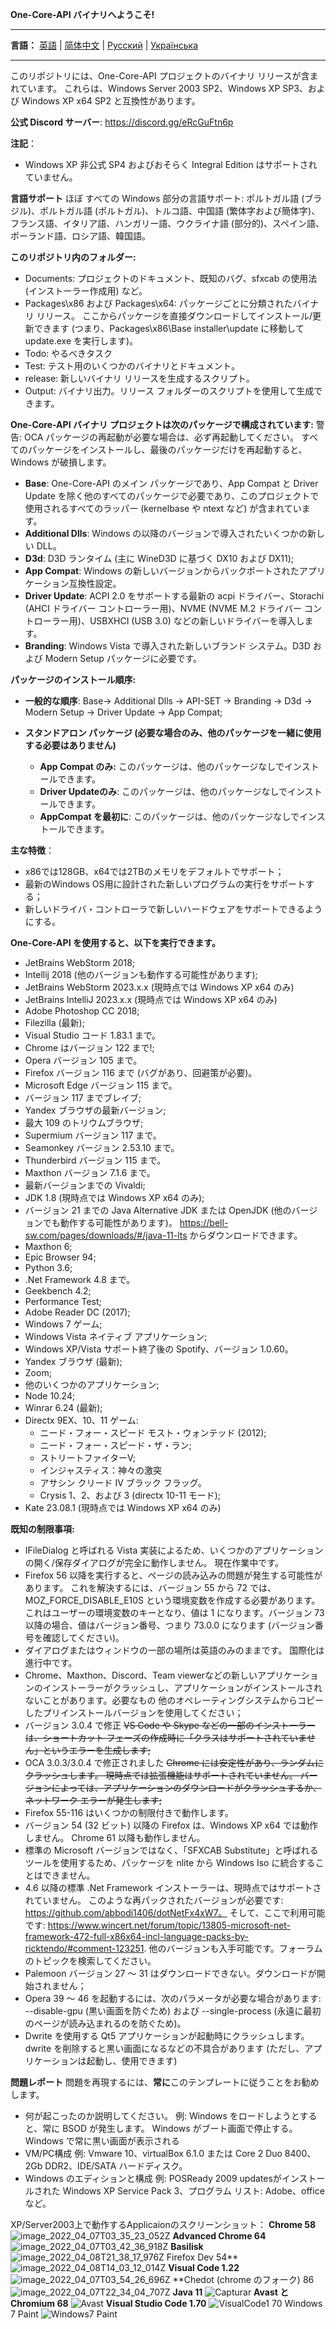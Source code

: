 **One-Core-API バイナリへようこそ!**
***
**言語：**
[英語](README.md) | [简体中文](README_CN.md) | [Русский](README_RU.md) | [Українська](README_UK.md)  
***

このリポジトリには、One-Core-API プロジェクトのバイナリ リリースが含まれています。 これらは、Windows Server 2003 SP2、Windows XP SP3、および Windows XP x64 SP2 と互換性があります。


**公式 Discord サーバー**: https://discord.gg/eRcGuFtn6p

**注記**：
- Windows XP 非公式 SP4 およびおそらく Integral Edition はサポートされていません。

**言語サポート**
ほぼ すべての Windows 部分の言語サポート: ポルトガル語 (ブラジル)、ポルトガル語 (ポルトガル)、トルコ語、中国語 (繁体字および簡体字)、フランス語、イタリア語、ハンガリー語、ウクライナ語 (部分的)、スペイン語、ポーランド語、ロシア語、韓国語。

**このリポジトリ内のフォルダー:**
- Documents: プロジェクトのドキュメント、既知のバグ、sfxcab の使用法 (インストーラー作成用) など。
- Packages\x86 および Packages\x64: パッケージごとに分類されたバイナリ リリース。 ここからパッケージを直接ダウンロードしてインストール/更新できます (つまり、Packages\x86\Base installer\update に移動して update.exe を実行します)。
- Todo: やるべきタスク
- Test: テスト用のいくつかのバイナリとドキュメント。
- release: 新しいバイナリ リリースを生成するスクリプト。
- Output: バイナリ出力。リリース フォルダーのスクリプトを使用して生成できます。

**One-Core-API バイナリ プロジェクトは次のパッケージで構成されています:**
警告: OCA パッケージの再起動が必要な場合は、必ず再起動してください。 すべてのパッケージをインストールし、最後のパッケージだけを再起動すると、Windows が破損します。
- **Base**: One-Core-API のメイン パッケージであり、App Compat と Driver Update を除く他のすべてのパッケージで必要であり、このプロジェクトで使用されるすべてのラッパー (kernelbase や ntext など) が含まれています。
- **Additional Dlls**: Windows の以降のバージョンで導入されたいくつかの新しい DLL。
- **D3d**: D3D ランタイム (主に WineD3D に基づく DX10 および DX11);
- **App Compat**: Windows の新しいバージョンからバックポートされたアプリケーション互換性設定。
- **Driver Update**: ACPI 2.0 をサポートする最新の acpi ドライバー、Storachi (AHCI ドライバー コントローラー用)、NVME (NVME M.2 ドライバー コントローラー用)、USBXHCI (USB 3.0) などの新しいドライバーを導入します。
- **Branding**: Windows Vista で導入された新しいブランド システム。D3D および Modern Setup パッケージに必要です。

**パッケージのインストール順序:**
- **一般的な順序**: Base-> Additional Dlls -> API-SET -> Branding -> D3d -> Modern Setup -> Driver Update -> App Compat;

- **スタンドアロン パッケージ (必要な場合のみ、他のパッケージを一緒に使用する必要はありません)**
   - **App Compat のみ:** このパッケージは、他のパッケージなしでインストールできます。
   - **Driver Updateのみ**: このパッケージは、他のパッケージなしでインストールできます。
   - **AppCompat を最初に**: このパッケージは、他のパッケージなしでインストールできます。

**主な特徴**：
- x86では128GB、x64では2TBのメモリをデフォルトでサポート；
- 最新のWindows OS用に設計された新しいプログラムの実行をサポートする；
- 新しいドライバ・コントローラで新しいハードウェアをサポートできるようにする。
  
**One-Core-API を使用すると、以下を実行できます。**
- JetBrains WebStorm 2018;
- Intellij 2018 (他のバージョンも動作する可能性があります);
- JetBrains WebStorm 2023.x.x (現時点では Windows XP x64 のみ)
- JetBrains IntelliJ 2023.x.x (現時点では Windows XP x64 のみ)
- Adobe Photoshop CC 2018;
- Filezilla (最新);
- Visual Studio コード 1.83.1 まで。
- Chrome はバージョン 122 まで!;
- Opera バージョン 105 まで。
- Firefox バージョン 116 まで (バグがあり、回避策が必要)。
- Microsoft Edge バージョン 115 まで。
- バージョン 117 までブレイブ;
- Yandex ブラウザの最新バージョン;
- 最大 109 のトリウムブラウザ;
- Supermium バージョン 117 まで。
- Seamonkey バージョン 2.53.10 まで。
- Thunderbird バージョン 115 まで。
- Maxthon バージョン 7.1.6 まで。
- 最新バージョンまでの Vivaldi;
- JDK 1.8 (現時点では Windows XP x64 のみ);
- バージョン 21 までの Java Alternative JDK または OpenJDK (他のバージョンでも動作する可能性があります)。 https://bell-sw.com/pages/downloads/#/java-11-lts からダウンロードできます。
- Maxthon 6;
- Epic Browser 94;
- Python 3.6;
- .Net Framework 4.8 まで。
- Geekbench 4.2;
- Performance Test;
- Adobe Reader DC (2017);
- Windows 7 ゲーム;
- Windows Vista ネイティブ アプリケーション;
- Windows XP/Vista サポート終了後の Spotify、バージョン 1.0.60。
- Yandex ブラウザ (最新);
- Zoom;
- 他のいくつかのアプリケーション;
- Node 10.24;
- Winrar 6.24 (最新);
- Directx 9EX、10、11 ゲーム:
   - ニード・フォー・スピード モスト・ウォンテッド (2012);
   - ニード・フォー・スピード・ザ・ラン;
   - ストリートファイターV;
   - インジャスティス：神々の激突
   - アサシン クリード IV ブラック フラッグ。
   - Crysis 1、2、および 3 (directx 10-11 モード);
- Kate 23.08.1 (現時点では Windows XP x64 のみ)
  
**既知の制限事項:**
- IFileDialog と呼ばれる Vista 実装によるため、いくつかのアプリケーションの開く/保存ダイアログが完全に動作しません。 現在作業中です。
- Firefox 56 以降を実行すると、ページの読み込みの問題が発生する可能性があります。 これを解決するには、バージョン 55 から 72 では、 MOZ_FORCE_DISABLE_E10S という環境変数を作成する必要があります。 これはユーザーの環境変数のキーとなり、値は 1 になります。バージョン 73 以降の場合、値はバージョン番号、つまり 73.0.0 になります (バージョン番号を確認してください)。
- ダイアログまたはウィンドウの一部の場所は英語のみのままです。 国際化は進行中です。
- Chrome、Maxthon、Discord、Team viewerなどの新しいアプリケーションのインストーラーがクラッシュし、アプリケーションがインストールされないことがあります。必要なもの 
他のオペレーティングシステムからコピーしたプリインストールバージョンを使用してください；
- バージョン 3.0.4 で修正 ~~VS Code や Skype などの一部のインストーラーは、ショートカット フェーズの作成時に「クラスはサポートされていません」というエラーを生成します;~~
- OCA 3.0.3/3.0.4 で修正されました ~~Chrome には安定性があり、ランダムにクラッシュします。 現時点では拡張機能はサポートされていません。 バージョンによっては、アプリケーションのダウンロードがクラッシュするか、ネットワーク エラーが発生します;~~
- Firefox 55-116 はいくつかの制限付きで動作します。
- バージョン 54 (32 ビット) 以降の Firefox は、Windows XP x64 では動作しません。 Chrome 61 以降も動作しません。
- 標準の Microsoft バージョンではなく、「SFXCAB Substitute」と呼ばれるツールを使用するため、パッケージを nlite から Windows Iso に統合することはできません。
- 4.6 以降の標準 .Net Framework インストーラーは、現時点ではサポートされていません。 このような再パックされたバージョンが必要です: https://github.com/abbodi1406/dotNetFx4xW7。 そして、ここで利用可能です: https://www.wincert.net/forum/topic/13805-microsoft-net-framework-472-full-x86x64-incl-language-packs-by-ricktendo/#comment-123251. 他のバージョンも入手可能です。フォーラムのトピックを検索してください。
- Palemoon バージョン 27 ～ 31 はダウンロードできない。ダウンロードが開始されません；
- Opera 39 ～ 46 を起動するには、次のパラメータが必要な場合があります: --disable-gpu (黒い画面を防ぐため) および --single-process (永遠に最初のページが読み込まれるのを防ぐため)。
- Dwrite を使用する Qt5 アプリケーションが起動時にクラッシュします。 dwrite を削除すると黒い画面になるなどの不具合があります (ただし、アプリケーションは起動し、使用できます)


**問題レポート**
問題を再現するには、**常に**このテンプレートに従うことをお勧めします。
- 何が起こったのか説明してください。
   例: Windows をロードしようとすると、常に BSOD が発生します。 Windows がブート画面で停止する。 Windows で常に黒い画面が表示される
- VM/PC構成
   例: Vmware 10、virtualBox 6.1.0 または Core 2 Duo 8400、2Gb DDR2、IDE/SATA ハードディスク。
- Windows のエディションと構成
   例: POSReady 2009 updatesがインストールされた Windows XP Service Pack 3、プログラム リスト: Adobe、office など。

XP/Server2003上で動作するApplicaionのスクリーンショット：
**Chrome 58**
![image_2022_04_07T03_35_23_052Z](https://user-images.githubusercontent.com/5159776/178077754-de45d085-7e32-4080-b577-29f67a777076.png)
**Advanced Chrome 64**
![image_2022_04_07T03_42_36_918Z](https://user-images.githubusercontent.com/5159776/178077817-e58fd872-f0fb-431d-aaad-c4a15510ed87.png)
**Basilisk**
![image_2022_04_08T21_38_17_976Z](https://user-images.githubusercontent.com/5159776/178077859-079bfca4-bdb6-402e-8991-b88e7dfe387c.png)
Firefox Dev 54**
![image_2022_04_08T14_03_12_014Z](https://user-images.githubusercontent.com/5159776/178077897-676267bd-31c2-451d-8d81-951c0223bac4.png)
**Visual Code 1.22**
![image_2022_04_07T03_54_26_696Z](https://user-images.githubusercontent.com/5159776/178077980-31788372-84e3-43b9-8bd3-d3204a375197.png)
**Chedot (chrome のフォーク) 86
![image_2022_04_07T22_34_04_707Z](https://user-images.githubusercontent.com/5159776/178078013-9ccc115e-f6f6-44d0-937f-1a73fa5c6dee.png)
**Java 11**
![Capturar](https://user-images.githubusercontent.com/5159776/178078132-da504607-a1ca-4f8d-ae25-6a7eb367bdaa.PNG)
**Avast と Chromium 68**
![Avast](https://user-images.githubusercontent.com/5159776/178078208-c13b3448-ee6a-4c56-9d94-d0c62d51949e.PNG)
**Visual Studio Code 1.70**
![VisualCode1 70](https://user-images.githubusercontent.com/5159776/192194220-9f4f324d-b0d8-4c40-a378-2c25c81eff16.PNG)
Windows 7 Paint
![Windows7 Paint](https://user-images.githubusercontent.com/5159776/192194273-de70c23e-8731-4fb6-96c1-9bee98947269.PNG)



